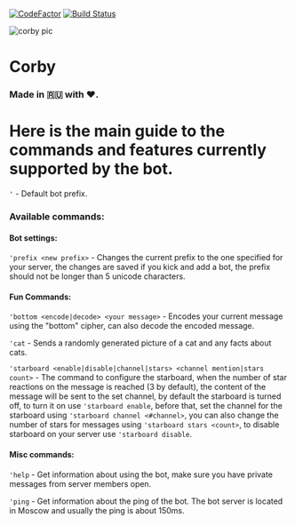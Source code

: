 [![CodeFactor](https://www.codefactor.io/repository/github/d1snin/corby/badge/development)](https://www.codefactor.io/repository/github/d1snin/corby/overview/development)
[![Build Status](https://travis-ci.com/d1snin/corby.svg?branch=development)](https://travis-ci.com/d1snin/corby)

![corby pic](https://raw.githubusercontent.com/d1snin/corby/development/src/main/resources/corby.jpg)

# Corby

### Made in 🇷🇺 with ❤️.

# Here is the main guide to the commands and features currently supported by the bot.

`'` - Default bot prefix.

### Available commands:

#### Bot settings:

`'prefix <new prefix>` - Changes the current prefix to the one specified for your server, the changes are saved if you kick and add a bot, the prefix should not be longer than 5 unicode characters.

#### Fun Commands:

`'bottom <encode|decode> <your message>` - Encodes your current message using the "bottom" cipher, can also decode the encoded message.

`'cat` - Sends a randomly generated picture of a cat and any facts about cats.

`'starboard <enable|disable|channel|stars> <channel mention|stars count>` - The command to configure the starboard, when the number of star reactions on the message is reached (3 by default), the content of the message will be sent to the set channel, by default the starboard is turned off, to turn it on use `'starboard enable`, before that, set the channel for the starboard using `'starboard channel <#channel>`, you can also change the number of stars for messages using `'starboard stars <count>`, to disable starboard on your server use `'starboard disable`.

#### Misc commands:

`'help` - Get information about using the bot, make sure you have private messages from server members open.

`'ping` - Get information about the ping of the bot. The bot server is located in Moscow and usually the ping is about 150ms.
